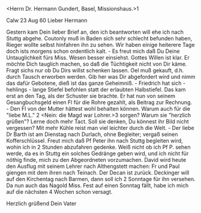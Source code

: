 <Herrn Dr. Hermann Gundert, Basel, Missionshaus.>1

 Calw 23 Aug 60
Lieber Hermann

Gestern kam Dein lieber Brief an, den ich beantworten will ehe ich nach Stuttg abgehe. Coutonly muß in Baden sich sehr schlecht befunden haben, Rieger wollte selbst hinfahren ihn zu sehen. Wir haben einige heiterere Tage doch ists morgens schon ordentlich kalt. - Es freut mich daß Du Deine Untauglichkeit fürs Miss. Wesen besser einsiehst. Gottes Willen ist klar. Er möchte Dich tauglich machen, so daß die Tüchtigkeit nicht von Dir käme. Fragt sichs nur ob Du Dirs willst schenken lassen. Oel muß gekauft, d.h. durch Tausch erworben werden. Gib her was Dir abgefordert wird und nimm das dafür Gebotene, dieß ist das ganze Geheimniß. - Friedrich hat sich - hehlings - lange Stiefel befohlen statt der erlaubten Halbstiefel. Das kam erst an den Tag, als der Schuster sie brachte. Er hat nun von seinem Gesangbuchsgeld einen Fl für die Rohre gezahlt, als Beitrag zur Rechnung. - Den Fl von der Mutter hättest wohl behalten können. Warum auch für die "liebe M.L." <?Lucy?>2 <Nein: die Magd war Lohrer.>3 sorgen? Warum sie "herzlich grüßen"? Lerne doch mehr Tact. Soll sie denken, Du könnest ihr Bild nicht vergessen? Mit mehr Kühle reist man viel leichter durch die Welt. - Der liebe Dr Barth ist am Dienstag nach Durlach, ohne Begleiter; vergaß seinen Kofferschlüssel. Freut mich daß Pf Peter ihn nach Stuttg begleiten wird, wohin ich in 2 Stunden abzufahren gedenke. Weiß nicht ob ich Pf P. sehen werde, da es in Stuttg ein solches Gedränge geben wird, und ich nicht für nöthig finde, mich zu den Abgeordneten vorzumachen. 
David wird heute den Ausflug mit seinem Lehrer nach Althengstett machen: Fr und Paul giengen mit dem ihren nach Teinach. Der Decan ist zurück. Deckinger will auf den Kirchentag nach Barmen, dann soll ich 2 Sonntage für ihn versehen. Da nun auch das Nagold Miss. Fest auf einen Sonntag fällt, habe ich mich auf die nächsten 4 Wochen schon versagt.

 Herzlich grüßend
 Dein Vater
